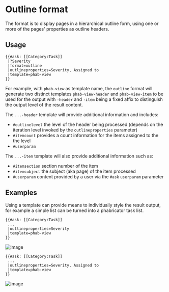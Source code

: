 # Outline format

The format is to display pages in a hierarchical outline form, using one or more of the pages' properties as outline headers.

## Usage

```
{{#ask: [[Category:Task]]
 |?Severity
 |format=outline
 |outlineproperties=Severity, Assigned to
 |template=phab-view
}}
```

For example, with `phab-view` as template name, the `outline` format will generate two distinct templates `phab-view-header` and `phab-view-item` to be used for the output with `-header` and `-item` being a fixed affix to distinguish the output level of the result content.

The `...-header` template will provide additional information and includes:
- `#outlinelevel` the level of the header being processed (depends on the iteration level invoked by the `outlineproperties` parameter)
- `#itemcount` provides a count information for the items assigned to the
the level
- `#userparam`

The `...-item` template will also provide additional information such as:

- `#itemsection` section number of the item
- `#itemsubject` the subject (aka page) of the item processed
- `#userparam` content provided by a user via the `#ask` `userparam` parameter


## Examples

Using a template can provide means to individually style the result output, for example a simple list can be turned into a phabricator task list.

```
{{#ask: [[Category:Task]]
 ...
 |outlineproperties=Severity
 |template=phab-view
}}
```

![image](https://user-images.githubusercontent.com/1245473/51059660-d2826b00-15e4-11e9-8ff3-bb1591b04e81.png)

```
{{#ask: [[Category:Task]]
 ...
 |outlineproperties=Severity, Assigned to
 |template=phab-view
}}
```

![image](https://user-images.githubusercontent.com/1245473/51059791-52103a00-15e5-11e9-85cf-86c503a10b55.png)
